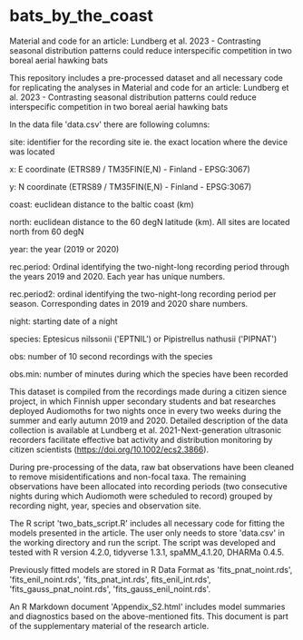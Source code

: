# bats_by_the_coast
Material and code for an article: Lundberg et al. 2023 - Contrasting seasonal distribution patterns could reduce interspecific competition in two boreal aerial hawking bats

This repository includes a pre-processed dataset and all necessary code for replicating the analyses in Material and code for an article: Lundberg et al. 2023 - Contrasting seasonal distribution patterns could reduce interspecific competition in two boreal aerial hawking bats

In the data file 'data.csv' there are following columns:

site: identifier for the recording site ie. the exact location where the device was located

x: E coordinate (ETRS89 / TM35FIN(E,N) - Finland - EPSG:3067)

y: N coordinate (ETRS89 / TM35FIN(E,N) - Finland - EPSG:3067)

coast: euclidean distance to the baltic coast (km)

north: euclidean distance to the 60 degN latitude (km). All sites are located north from 60 degN

year: the year (2019 or 2020)

rec.period: Ordinal identifying the two-night-long recording period through the years 2019 and 2020. Each year has unique numbers.

rec.period2: ordinal identifying the two-night-long recording period per season. Corresponding dates in 2019 and 2020 share numbers.

night: starting date of a night

species: Eptesicus nilssonii ('EPTNIL') or Pipistrellus nathusii ('PIPNAT')

obs: number of 10 second recordings with the species

obs.min: number of minutes during which the species have been recorded

This dataset is compiled from the recordings made during a citizen sience project, in which Finnish upper secondary students and bat researches deployed Audiomoths for two nights once in every two weeks during the summer and early autumn 2019 and 2020. Detailed description of the data collection is available at Lundberg et al. 2021-Next-generation ultrasonic recorders facilitate effective bat activity and distribution monitoring by citizen scientists (https://doi.org/10.1002/ecs2.3866).

During pre-processing of the data, raw bat observations have been cleaned to remove misidentifications and non-focal taxa. The remaining observations have been allocated into recording periods (two consecutive nights during which Audiomoth were scheduled to record) grouped by recording night, year, species and observation site.

The R script 'two_bats_script.R' includes all necessary code for fitting the models presented in the article. The user only needs to store 'data.csv' in the working directory and run the script. The script was developed and tested with R version 4.2.0, tidyverse 1.3.1, spaMM_4.1.20, DHARMa 0.4.5.

Previously fitted models are stored in R Data Format as 'fits_pnat_noint.rds', 'fits_enil_noint.rds', 'fits_pnat_int.rds', fits_enil_int.rds', 'fits_gauss_pnat_noint.rds', 'fits_gauss_enil_noint.rds'.

An R Markdown document 'Appendix_S2.html' includes model summaries and diagnostics based on the above-mentioned fits. This document is part of the supplementary material of the research article.
